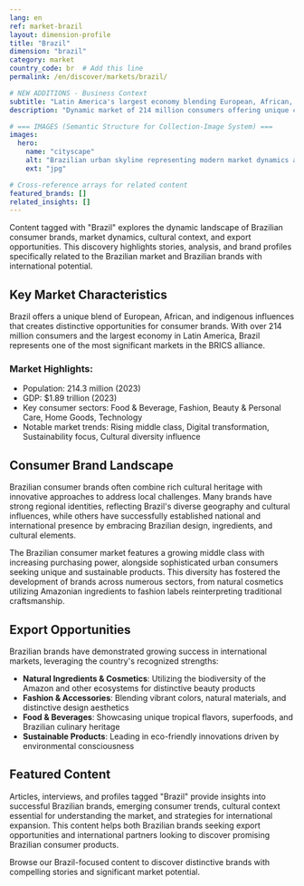 ```yaml
---
lang: en
ref: market-brazil
layout: dimension-profile
title: "Brazil"
dimension: "brazil"
category: market
country_code: br  # Add this line
permalink: /en/discover/markets/brazil/

# NEW ADDITIONS - Business Context
subtitle: "Latin America's largest economy blending European, African, and indigenous influences creating distinctive consumer opportunities"
description: "Dynamic market of 214 million consumers offering unique cultural fusion, rising middle class, and exceptional export potential."

# === IMAGES (Semantic Structure for Collection-Image System) ===
images:
  hero:
    name: "cityscape"
    alt: "Brazilian urban skyline representing modern market dynamics and business environment"
    ext: "jpg"

# Cross-reference arrays for related content
featured_brands: []
related_insights: []
---
```


Content tagged with "Brazil" explores the dynamic landscape of Brazilian consumer brands, market dynamics, cultural context, and export opportunities. This discovery highlights stories, analysis, and brand profiles specifically related to the Brazilian market and Brazilian brands with international potential.

## Key Market Characteristics

Brazil offers a unique blend of European, African, and indigenous influences that creates distinctive opportunities for consumer brands. With over 214 million consumers and the largest economy in Latin America, Brazil represents one of the most significant markets in the BRICS alliance.

### Market Highlights:
- Population: 214.3 million (2023)
- GDP: $1.89 trillion (2023)
- Key consumer sectors: Food & Beverage, Fashion, Beauty & Personal Care, Home Goods, Technology
- Notable market trends: Rising middle class, Digital transformation, Sustainability focus, Cultural diversity influence

## Consumer Brand Landscape

Brazilian consumer brands often combine rich cultural heritage with innovative approaches to address local challenges. Many brands have strong regional identities, reflecting Brazil's diverse geography and cultural influences, while others have successfully established national and international presence by embracing Brazilian design, ingredients, and cultural elements.

The Brazilian consumer market features a growing middle class with increasing purchasing power, alongside sophisticated urban consumers seeking unique and sustainable products. This diversity has fostered the development of brands across numerous sectors, from natural cosmetics utilizing Amazonian ingredients to fashion labels reinterpreting traditional craftsmanship.

## Export Opportunities

Brazilian brands have demonstrated growing success in international markets, leveraging the country's recognized strengths:

- **Natural Ingredients & Cosmetics**: Utilizing the biodiversity of the Amazon and other ecosystems for distinctive beauty products
- **Fashion & Accessories**: Blending vibrant colors, natural materials, and distinctive design aesthetics
- **Food & Beverages**: Showcasing unique tropical flavors, superfoods, and Brazilian culinary heritage
- **Sustainable Products**: Leading in eco-friendly innovations driven by environmental consciousness

## Featured Content

Articles, interviews, and profiles tagged "Brazil" provide insights into successful Brazilian brands, emerging consumer trends, cultural context essential for understanding the market, and strategies for international expansion. This content helps both Brazilian brands seeking export opportunities and international partners looking to discover promising Brazilian consumer products.

Browse our Brazil-focused content to discover distinctive brands with compelling stories and significant market potential.
